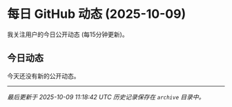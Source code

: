 # 每日 GitHub 动态 (2025-10-09)

我关注用户的今日公开动态 (每15分钟更新)。

## 今日动态

今天还没有新的公开动态。

---
*最后更新于 2025-10-09 11:18:42 UTC*
*历史记录保存在 `archive` 目录中。*
